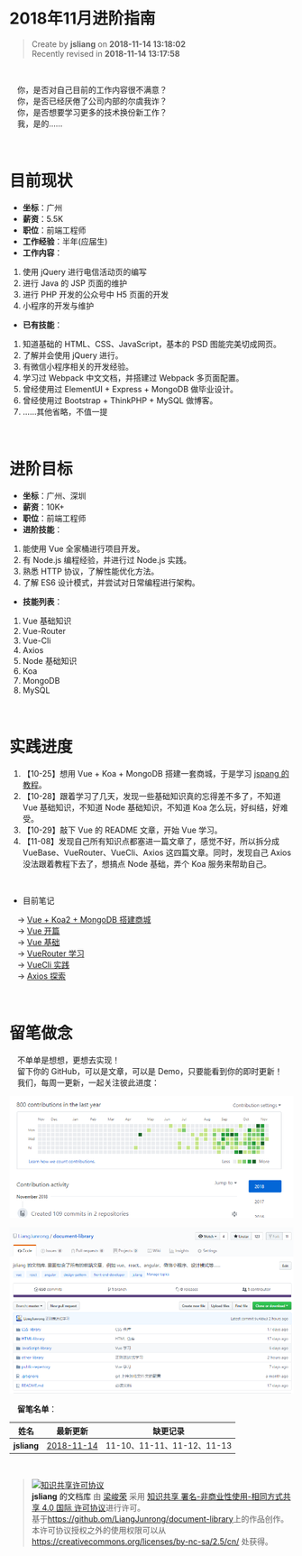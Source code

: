 2018年11月进阶指南
===

> Create by **jsliang** on **2018-11-14 13:18:02**  
> Recently revised in **2018-11-14 13:17:58**

<br>

&emsp;你，是否对自己目前的工作内容很不满意？  
&emsp;你，是否已经厌倦了公司内部的尔虞我诈？  
&emsp;你，是否想要学习更多的技术换份新工作？  
&emsp;我，是的……

<br>

# 目前现状

* **坐标**：广州
* **薪资**：5.5K
* **职位**：前端工程师
* **工作经验**：半年(应届生)
* **工作内容**：

1. 使用 jQuery 进行电信活动页的编写
2. 进行 Java 的 JSP 页面的维护
3. 进行 PHP 开发的公众号中 H5 页面的开发
4. 小程序的开发与维护

* **已有技能**：

1. 知道基础的 HTML、CSS、JavaScript，基本的 PSD 图能完美切成网页。
2. 了解并会使用 jQuery 进行。
3. 有微信小程序相关的开发经验。
4. 学习过 Webpack 中文文档，并搭建过 Webpack 多页面配置。
5. 曾经使用过 ElementUI + Express + MongoDB 做毕业设计。
6. 曾经使用过 Bootstrap + ThinkPHP + MySQL 做博客。
7. ……其他省略，不值一提

<br>

# 进阶目标

* **坐标**：广州、深圳
* **薪资**：10K+
* **职位**：前端工程师
* **进阶技能**：

1. 能使用 Vue 全家桶进行项目开发。
2. 有 Node.js 编程经验，并进行过 Node.js 实践。
3. 熟悉 HTTP 协议，了解性能优化方法。
4. 了解 ES6 设计模式，并尝试对日常编程进行架构。

* **技能列表**：

1. Vue 基础知识
2. Vue-Router
3. Vue-Cli
4. Axios
5. Node 基础知识
6. Koa
7. MongoDB
8. MySQL

<br>

# 实践进度

1. 【10-25】想用 Vue + Koa + MongoDB 搭建一套商城，于是学习 [jspang 的教程](http://jspang.com/post/vue-koa.html)。
2. 【10-28】跟着学习了几天，发现一些基础知识真的忘得差不多了，不知道 Vue 基础知识，不知道 Node 基础知识，不知道 Koa 怎么玩，好纠结，好难受。
3. 【10-29】敲下 Vue 的 README 文章，开始 Vue 学习。
4. 【11-08】发现自己所有知识点都塞进一篇文章了，感觉不好，所以拆分成 VueBase、VueRouter、VueCli、Axios 这四篇文章。同时，发现自己 Axios 没法跟着教程下去了，想搞点 Node 基础，弄个 Koa 服务来帮助自己。

<br>

* 目前笔记

&emsp;-> [Vue + Koa2 + MongoDB 搭建商城](https://github.com/LiangJunrong/document-library/blob/master/other-library/Website/ShoppingMall/ShoppingMall.md)   
&emsp;-> [Vue 开篇](https://github.com/LiangJunrong/document-library/blob/master/JavaScript-library/Vue/README.md)   
&emsp;-> [Vue 基础](https://github.com/LiangJunrong/document-library/blob/master/JavaScript-library/Vue/VueBase.md)   
&emsp;-> [VueRouter 学习](https://github.com/LiangJunrong/document-library/blob/master/JavaScript-library/Vue/VueRouter.md)   
&emsp;-> [VueCli 实践](https://github.com/LiangJunrong/document-library/blob/master/JavaScript-library/Vue/VueCli.md)   
&emsp;-> [Axios 探索](https://github.com/LiangJunrong/document-library/blob/master/JavaScript-library/Vue/Axios.md)

<br>

# 留笔做念

&emsp;不单单是想想，更想去实现！  
&emsp;留下你的 GitHub，可以是文章，可以是 Demo，只要能看到你的即时更新！  
&emsp;我们，每周一更新，一起关注彼此进度：  

![图](../../public-repertory/img/other-Monologue-November2018-1.png)

![图](../../public-repertory/img/other-Monologue-November2018-2.png)

&emsp;**留笔名单**：

| 姓名 | 最新更新 | 缺更记录 |
| --- | --- | --- |
| **jsliang** | [2018-11-14](https://github.com/LiangJunrong/document-library) | 11-10、11-11、11-12、11-13 |

<br>

> <a rel="license" href="http://creativecommons.org/licenses/by-nc-sa/4.0/"><img alt="知识共享许可协议" style="border-width:0" src="https://i.creativecommons.org/l/by-nc-sa/4.0/88x31.png" /></a><br /><a xmlns:dct="http://purl.org/dc/terms/" property="dct:title">**jsliang** 的文档库</a> 由 <a xmlns:cc="http://creativecommons.org/ns#" href="https://github.com/LiangJunrong/document-library" property="cc:attributionName" rel="cc:attributionURL">梁峻荣</a> 采用 <a rel="license" href="http://creativecommons.org/licenses/by-nc-sa/4.0/">知识共享 署名-非商业性使用-相同方式共享 4.0 国际 许可协议</a>进行许可。<br />基于<a xmlns:dct="http://purl.org/dc/terms/" href="https://github.com/LiangJunrong/document-library" rel="dct:source">https://github.om/LiangJunrong/document-library</a>上的作品创作。<br />本许可协议授权之外的使用权限可以从 <a xmlns:cc="http://creativecommons.org/ns#" href="https://creativecommons.org/licenses/by-nc-sa/2.5/cn/" rel="cc:morePermissions">https://creativecommons.org/licenses/by-nc-sa/2.5/cn/</a> 处获得。